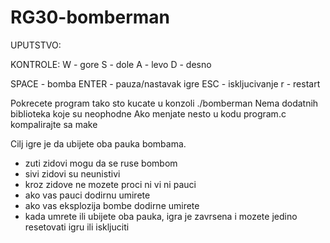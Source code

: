 # RG30-bomberman
UPUTSTVO:

KONTROLE:
W - gore
S - dole
A - levo
D - desno

SPACE - bomba
ENTER - pauza/nastavak igre
ESC - iskljucivanje
r - restart

Pokrecete program tako sto kucate u konzoli ./bomberman
Nema dodatnih biblioteka koje su neophodne
Ako menjate nesto u kodu program.c kompalirajte sa make

Cilj igre je da ubijete oba pauka bombama.
- zuti zidovi mogu da se ruse bombom
- sivi zidovi su neunistivi
- kroz zidove ne mozete proci ni vi ni pauci
- ako vas pauci dodirnu umirete
- ako vas eksplozija bombe dodirne umirete
- kada umrete ili ubijete oba pauka, igra je zavrsena i mozete jedino resetovati igru ili iskljuciti

